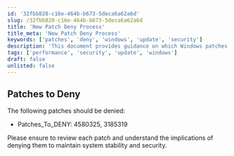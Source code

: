 ```yaml
---
id: '32fbb820-c16e-464b-b673-5deca6a62a6d'
slug: /32fbb820-c16e-464b-b673-5deca6a62a6d
title: 'New Patch Deny Process'
title_meta: 'New Patch Deny Process'
keywords: ['patches', 'deny', 'windows', 'update', 'security']
description: 'This document provides guidance on which Windows patches should be denied, including specific patch IDs and the rationale behind denying them. Learn how to manage your updates effectively to maintain system stability and security.'
tags: ['performance', 'security', 'update', 'windows']
draft: false
unlisted: false
---
```


## Patches to Deny

The following patches should be denied:

- Patches_To_DENY: 4580325, 3185319

Please ensure to review each patch and understand the implications of denying them to maintain system stability and security.


